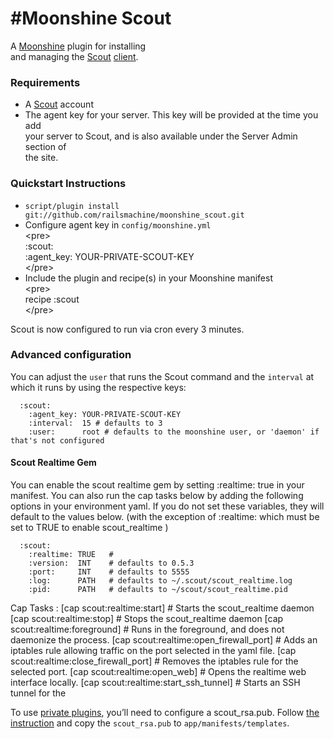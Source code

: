 #Moonshine Scout
==============================

A [Moonshine][] plugin for installing\
and managing the [Scout][] [client][].

### Requirements

-   A [Scout][] account
-   The agent key for your server. This key will be provided at the time
    you add\
    your server to Scout, and is also available under the Server Admin
    section of\
    the site.

### Quickstart Instructions

-   `script/plugin install git://github.com/railsmachine/moonshine_scout.git`
-   Configure agent key in `config/moonshine.yml`\
     \<pre\>\
     :scout:\
     :agent\_key: YOUR-PRIVATE-SCOUT-KEY\
     \</pre\>
-   Include the plugin and recipe(s) in your Moonshine manifest\
     \<pre\>\
     recipe :scout\
     \</pre\>

Scout is now configured to run via cron every 3 minutes.

### Advanced configuration

You can adjust the `user` that runs the Scout command and the `interval`
at\
which it runs by using the respective keys:

      :scout:
        :agent_key: YOUR-PRIVATE-SCOUT-KEY
        :interval:  15 # defaults to 3
        :user:      root # defaults to the moonshine user, or 'daemon' if that's not configured

#### Scout Realtime Gem

You can enable the scout realtime gem by setting :realtime: true in your
manifest. You can also run the cap tasks below by adding the following
options in your environment yaml. If you do not set these variables,
they will default to the values below. (with the exception of :realtime:
which must be set to TRUE to enable scout\_realtime )

      :scout:
        :realtime: TRUE   #
        :version:  INT    # defaults to 0.5.3
        :port:     INT    # defaults to 5555
        :log:      PATH   # defaults to ~/.scout/scout_realtime.log
        :pid:      PATH   # defaults to ~/scout/scout_realtime.pid

Cap Tasks : 
[cap scout:realtime:start]   # Starts the scout_realtime daemon
[cap scout:realtime:stop]   #  Stops the scout_realtime daemon
[cap scout:realtime:foreground]    # Runs in the foreground, and does not daemonize the process.
[cap scout:realtime:open_firewall_port]  # Adds an iptables rule allowing traffic on the port selected in the yaml file.
[cap scout:realtime:close_firewall_port] # Removes the iptables rule for the selected port.
[cap scout:realtime:open_web]   #  Opens the realtime web interface locally.
[cap scout:realtime:start_ssh_tunnel]    #  Starts an SSH tunnel for the 

To use [private plugins][], you’ll need to configure a scout\_rsa.pub.
Follow [the instruction][private plugins] and copy the `scout_rsa.pub`
to `app/manifests/templates`.

  [Moonshine]: http://github.com/railsmachine/moonshine
  [Scout]: http://scoutapp.com
  [client]: http://github.com/highgroove/scout-client
  [private plugins]: https://scoutapp.com/info/creating_a_plugin#private_plugins
